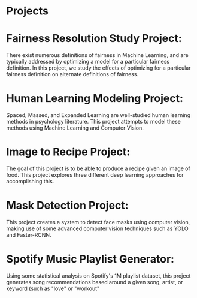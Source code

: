 # Projects

# Fairness Resolution Study Project:
There exist numerous definitions of fairness in Machine Learning, and are typically addressed by optimizing a model for a particular fairness definition. In this project, we study the effects of optimizing for a particular fairness definition on alternate definitions of fairness.

# Human Learning Modeling Project:
Spaced, Massed, and Expanded Learning are well-studied human learning methods in psychology literature. This project attempts to model these methods using Machine Learning and Computer Vision.

# Image to Recipe Project:
The goal of this project is to be able to produce a recipe given an image of food. This project explores three different deep learning approaches for accomplishing this. 

# Mask Detection Project:
This project creates a system to detect face masks using computer vision, making use of some advanced computer vision techniques such as YOLO and Faster-RCNN.

# Spotify Music Playlist Generator:
Using some statistical analysis on Spotify's 1M playlist dataset, this project generates song recommendations based around a given song, artist, or keyword (such as "love" or "workout"

